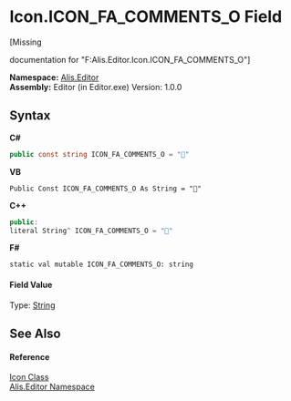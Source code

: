 # Icon.ICON_FA_COMMENTS_O Field
 

\[Missing <summary> documentation for "F:Alis.Editor.Icon.ICON_FA_COMMENTS_O"\]

**Namespace:**&nbsp;<a href="b150ade4-39de-a232-5f06-d3cdc1b2c538">Alis.Editor</a><br />**Assembly:**&nbsp;Editor (in Editor.exe) Version: 1.0.0

## Syntax

**C#**<br />
``` C#
public const string ICON_FA_COMMENTS_O = ""
```

**VB**<br />
``` VB
Public Const ICON_FA_COMMENTS_O As String = ""
```

**C++**<br />
``` C++
public:
literal String^ ICON_FA_COMMENTS_O = ""
```

**F#**<br />
``` F#
static val mutable ICON_FA_COMMENTS_O: string
```


#### Field Value
Type: <a href="https://docs.microsoft.com/dotnet/api/system.string" target="_blank">String</a>

## See Also


#### Reference
<a href="cc0f883c-67f8-f772-c6d7-a60b129f22a7">Icon Class</a><br /><a href="b150ade4-39de-a232-5f06-d3cdc1b2c538">Alis.Editor Namespace</a><br />